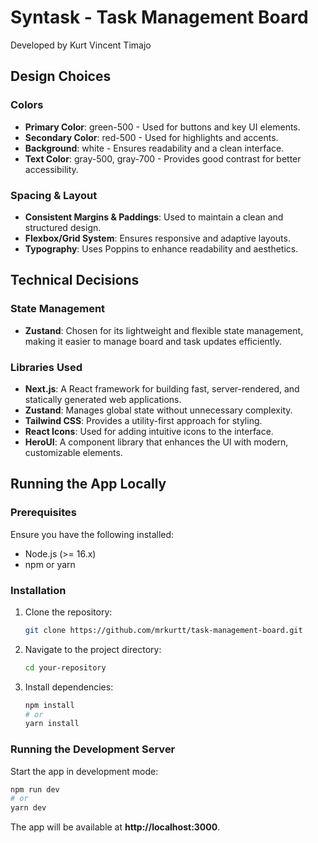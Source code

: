 # Syntask - Task Management Board

Developed by Kurt Vincent Timajo

## Design Choices

### Colors

- **Primary Color**: green-500 - Used for buttons and key UI elements.
- **Secondary Color**: red-500 - Used for highlights and accents.
- **Background**: white - Ensures readability and a clean interface.
- **Text Color**: gray-500, gray-700 - Provides good contrast for better accessibility.

### Spacing & Layout

- **Consistent Margins & Paddings**: Used to maintain a clean and structured design.
- **Flexbox/Grid System**: Ensures responsive and adaptive layouts.
- **Typography**: Uses Poppins to enhance readability and aesthetics.

## Technical Decisions

### State Management

- **Zustand**: Chosen for its lightweight and flexible state management, making it easier to manage board and task updates efficiently.

### Libraries Used

- **Next.js**: A React framework for building fast, server-rendered, and statically generated web applications.
- **Zustand**: Manages global state without unnecessary complexity.
- **Tailwind CSS**: Provides a utility-first approach for styling.
- **React Icons**: Used for adding intuitive icons to the interface.
- **HeroUI**: A component library that enhances the UI with modern, customizable elements.

## Running the App Locally

### Prerequisites

Ensure you have the following installed:

- Node.js (>= 16.x)
- npm or yarn

### Installation

1. Clone the repository:
   ```sh
   git clone https://github.com/mrkurtt/task-management-board.git
   ```
2. Navigate to the project directory:
   ```sh
   cd your-repository
   ```
3. Install dependencies:
   ```sh
   npm install
   # or
   yarn install
   ```

### Running the Development Server

Start the app in development mode:

```sh
npm run dev
# or
yarn dev
```

The app will be available at **http://localhost:3000**.
